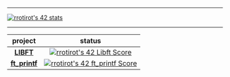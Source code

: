 
------------




[![rrotirot's 42 stats](https://badge42.vercel.app/api/v2/cl9zxw99v00060fl93xy5f1mh/stats?cursusId=21&coalitionId=284)](https://github.com/JaeSeoKim/badge42)


------------



|project| status     |
|:--------------:|:-----------:|
| **[LIBFT](https://github.com/rrotirot/ft_libft)** | [![rrotirot's 42 Libft Score](https://badge42.vercel.app/api/v2/cl9zxw99v00060fl93xy5f1mh/project/2818145)](https://github.com/JaeSeoKim/badge42)    |
| **[ft_printf](https://github.com/rrotirot/ft_printf)**      |  [![rrotirot's 42 ft_printf Score](https://badge42.vercel.app/api/v2/cl9zxw99v00060fl93xy5f1mh/project/2842269)](https://github.com/JaeSeoKim/badge42) |
